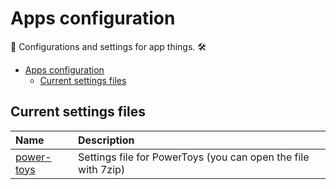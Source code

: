 # Apps configuration

📄 Configurations and settings for app things. 🛠️

- [Apps configuration](#apps-configuration)
  - [Current settings files](#current-settings-files)

## Current settings files

| Name                           | Description                                                   |
| :----------------------------- | :------------------------------------------------------------ |
| [power-toys](./power-toys.ptb) | Settings file for PowerToys (you can open the file with 7zip) |
